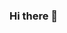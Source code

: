 ### Hi there 👋

<!--
**z8lc/z8lc** is a ✨ _special_ ✨ repository because its `README.md` (this file) appears on your GitHub profile.

Here are some ideas to get you started:
![](https://komarev.com/ghpvc/?username=z8lc)


- 🔭 I’m currently working on viewbot 
- 🌱 I’m currently learning python
- 💬 Ask me about ...
- 📫 How to reach me: ...
- 😄 Pronouns: ...
- ⚡ Fun fact: ...
-->
